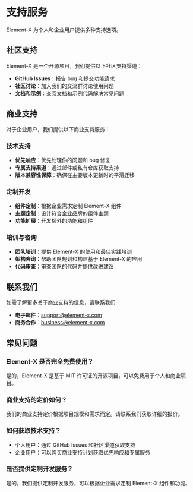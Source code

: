 # 支持服务

Element-X 为个人和企业用户提供多种支持选项。

## 社区支持

Element-X 是一个开源项目，我们提供以下社区支持渠道：

- **GitHub Issues**：报告 bug 和提交功能请求
- **社区讨论**：加入我们的交流群讨论使用问题
- **文档和示例**：查阅文档和示例代码解决常见问题

## 商业支持

对于企业用户，我们提供以下商业支持服务：

### 技术支持

- **优先响应**：优先处理你的问题和 bug 修复
- **专属支持渠道**：通过邮件或私有仓库获取支持
- **版本兼容性保障**：确保在主要版本更新时的平滑迁移

### 定制开发

- **组件定制**：根据企业需求定制 Element-X 组件
- **主题定制**：设计符合企业品牌的组件主题
- **功能扩展**：开发额外的功能和组件

### 培训与咨询

- **团队培训**：提供 Element-X 的使用和最佳实践培训
- **架构咨询**：帮助团队规划和构建基于 Element-X 的应用
- **代码审查**：审查团队的代码并提供改进建议

## 联系我们

如需了解更多关于商业支持的信息，请联系我们：

- **电子邮件**：support@element-x.com
- **商务合作**：business@element-x.com

## 常见问题

### Element-X 是否完全免费使用？

是的，Element-X 是基于 MIT 许可证的开源项目，可以免费用于个人和商业项目。

### 商业支持的定价如何？

我们的商业支持定价根据项目规模和需求而定。请联系我们获取详细的报价。

### 如何获取技术支持？

- 个人用户：通过 GitHub Issues 和社区渠道获取支持
- 企业用户：可以购买商业支持计划获取优先响应和专属服务

### 是否提供定制开发服务？

是的，我们提供定制开发服务，可以根据企业需求定制 Element-X 组件和功能。
